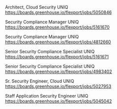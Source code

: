 Architect, Cloud Security UNIQ https://boards.greenhouse.io/flexport/jobs/5050846

Security Compliance Manager UNIQ https://boards.greenhouse.io/flexport/jobs/5161670

Security Compliance Manager UNIQ https://boards.greenhouse.io/flexport/jobs/4812660

Senior Security Compliance Specialist UNIQ https://boards.greenhouse.io/flexport/jobs/5161671

Senior Security Compliance Specialist UNIQ https://boards.greenhouse.io/flexport/jobs/4983402

Sr. Security Engineer, Cloud  UNIQ https://boards.greenhouse.io/flexport/jobs/5027953

Staff Application Security Engineer UNIQ https://boards.greenhouse.io/flexport/jobs/5045042

